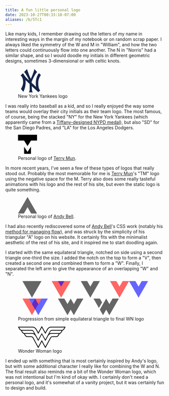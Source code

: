 ```yaml
---
title: A fun little personal logo
date: 2023-10-27T00:33:18-07:00
aliases: /b/5Tc1
---
```


Like many kids, I remember drawing out the letters of my name
in interesting ways in the margin of my notebook or on random scrap paper.
I always liked the symmetry of the W and M in "William",
and how the two letters could continuously flow into one another.
The N in "Norris" had a similar shape, and so I would doodle my initials
in different geometric designs, sometimes 3-dimensional or with celtic knots.

<figure class="alignleft">
<svg xmlns="http://www.w3.org/2000/svg" width="80" height="80" viewBox="0 0 300 300"><path fill="#132448" stroke="#132448" d="M31.554 86.643c3.799.142 23.85-21.491 26.791-23.703 21.438 29.347 22.032 39.505 71.449 84.088-2.975-20.317-38.262-80.601-56.562-99.327 8.932-9.029 27.56-27.152 32.744-33.296 5.491 15.799 25.006 77.316 45.252 114.563 15.479-29.347 42.52-103.844 42.271-115.128 8.849 8.192 22.393 25.94 32.153 34.427-19.056 14.673-51.801 81.83-63.711 113.435-3.451 9.167-.593 14.673-.593 14.673 10.674 8.192 46.44 41.762 52.991 47.97-13.096-84.652 14.291-141.088 33.343-161.405 3.053 3.219 12.271 10.933 22.03 20.881-10.12 13.544-30.136 48.92-30.96 85.782-1.192 53.049 7.738 76.188 22.027 97.069-6.391 7.835-11.179 7.321-20.241 18.06-14.338-13.164-68.987-62.478-78.596-71.109l1.79 40.069c.456 2.339.969 23.352 10.12 33.299-20.102.026-23.964.028-44.059.563 6.71-9.071 8.778-28.845 8.932-34.989l-.598-63.773c-7.932-7.607-47.121-43.191-50.606-46.842 4.165 21.446 4.764 88.04-25.004 138.27-2.443-3.514-27.299-33.074-26.797-33.863 9.15-14.338 25.295-46.615 25.601-76.752.559-55.033-20.922-69.503-29.767-82.962"/></svg>
<figcaption>New York Yankees logo</figcaption>
</figure>

I was really into baseball as a kid, and so I really enjoyed the way
some teams would overlay their city initials as their team logo.
The most famous, of course, being the stacked "NY" for the New York Yankees
(which apparently came from a [Tiffany-designed NYPD medal]),
but also "SD" for the San Diego Padres, and "LA" for the Los Angeles Dodgers.

[Tiffany-designed NYPD medal]: https://www.mlb.com/news/yankees-new-york-logo-origin

<figure class="alignright">
  <svg xmlns="http://www.w3.org/2000/svg" xml:space="preserve" width="60" viewBox="0 0 516 560"><path fill-rule="evenodd" d="M515.581 157.65h-3.243c-52.639 0-105.277-.005-157.916.01-4.254.001-3.134-.577-5.413 3.047-29.802 47.386-59.584 94.783-89.373 142.177-.463.736-.949 1.458-1.632 2.504-.635-.929-1.17-1.659-1.65-2.424-19.447-30.941-38.889-61.887-58.333-92.83-10.509-16.725-21.049-33.43-31.494-50.194-1.061-1.704-2.184-2.336-4.192-2.334-52.958.055-105.917.044-158.876.044H.467C-.093 155.599-.169 2.473.347 0h515.127c.461 1.749.598 154.398.107 157.65zm-164.71 357.815h-185.66V323.999c31.098 46.323 61.768 92.876 92.434 139.324.233 0 .309.013.378-.003a.451.451 0 0 0 .216-.094c.166-.169.342-.335.472-.531 30.49-46.175 60.978-92.353 91.468-138.528.041-.063.122-.103.184-.152.077.014.161.013.229.045.061.029.145.093.148.146.051.714.126 1.428.126 2.143.006 62.938.005 125.879.005 189.116z" clip-rule="evenodd" fill="000" /></svg>
  <figcaption>Personal logo of <a href="http://terrymun.com/">Terry Mun</a>.</figcaption>
</figure>

In more recent years, I've seen a few of these types of logos that really stood out.
Probably the most memorable for me is [Terry Mun]'s "TM" logo using the negative space for the M.
Terry also does some really tasteful animations with his logo and the rest of his site,
but even the static logo is quite something.

[Terry Mun]: http://terrymun.com/

<figure class="alignleft">
  <svg viewBox="0 0 40 35" width="60" fill="#666666"><path d="M20 .528L0 34.973h12.392L20 21.87l7.608 13.103H40L20 .528"></path></svg>
  <figcaption>Personal logo of <a href="https://andy-bell.co.uk/">Andy Bell</a>.</figcaption>
</figure>

I had also recently rediscovered some of [Andy Bell]'s CSS work
(notably his [method for managing flow]),
and was struck by the simplicity of his triangular "A" logo on his website.
It certainly fits with the minimalist aesthetic of the rest of his site,
and it inspired me to start doodling again.

[Andy Bell]: https://andy-bell.co.uk/
[method for managing flow]: https://andy-bell.co.uk/my-favourite-3-lines-of-css/

I started with the same equilateral triangle, notched on side using a second triangle one-third the size.
I added the notch on the top to form a "V", then created a second one and combined them to form a "W".
Finally, I separated the left arm to give the appearance of an overlapping "W" and "N".

<style>
  .logo-progression svg {
    margin-inline: 1em;
  }
  .logo-progression svg path {
    background-color: #000;
    opacity: 60%;
  }
</style>

<figure class="logo-progression aligncenter">
  <svg xmlns="http://www.w3.org/2000/svg" width="60" height="51.96">
    <path d="M0 0 H60 L30 51.96 Z" />
  </svg>

  <svg xmlns="http://www.w3.org/2000/svg" width="60" height="51.96">
    <path d="M0 0 H60 L30 51.96 Z" fill="red" />
    <path d="M20 0 H40 L30 17.32 Z" fill="blue" />
  </svg>

  <svg xmlns="http://www.w3.org/2000/svg" width="60" height="51.96">
    <path d="M0 0 h20 l10 17.32 l10 -17.32 h20 l-30 51.96 Z" />
  </svg>

  <svg xmlns="http://www.w3.org/2000/svg" width="120" height="51.96">
    <path d="M0 0 h20 l10 17.32 l10 -17.32 h20 l-30 51.96 Z" fill="red" />
    <path d="M60 0 h20 l10 17.32 l10 -17.32 h20 l-30 51.96 Z" fill="blue" />
  </svg>

  <svg xmlns="http://www.w3.org/2000/svg" width="80" height="51.96">
    <path d="M0 0 h20 l10 17.32 l10 -17.32 h20 l-30 51.96 Z" fill="red" />
    <path d="M20 0 h20 l10 17.32 l10 -17.32 h20 l-30 51.96 Z" fill="blue" />
  </svg>

  <svg xmlns="http://www.w3.org/2000/svg" width="80" height="51.96">
    <path d="M0 0 H20 L30 17.32 L40 0 L50 17.32 L60 0 H80 L50 51.96 L40 34.64 L30 51.96 Z" />
  </svg>

  <svg xmlns="http://www.w3.org/2000/svg" width="80" height="51.96">
    <path d="M0 0 H20 L27 12.12 L17 29.44 Z M40 0 L50 17.32 L60 0 H80 L50 51.96 L40 34.64 L30 51.96 L20 34.64 Z" />
  </svg>
  <figcaption>Progression from simple equilateral triangle to final WN logo</figcaption>
</figure>

<figure class="alignright">
<svg xmlns="http://www.w3.org/2000/svg" width="150" height="69.796"><path d="M975.734 603.361H692.611a46.706 46.706 0 0 0-1.634-.023c-8.736 0-53.757 2.692-81.987 55.733l-34.739 63.247-60.891-110.92-13.364-24.342-13.374 24.341-60.899 110.921-34.633-63.07c-28.338-53.218-73.36-55.91-82.104-55.91-.702 0-1.252.01-1.619.023H0l10.517 21.858c1.375 2.86 13.836 28.344 27.352 42.466 9.57 10.007 19.448 14.44 26.467 16.415l4.04 8.391c1.376 2.86 13.848 28.34 27.353 42.47 11.614 12.147 23.684 16.092 30.518 17.394l3.145 6.523c1.38 2.847 13.847 28.331 27.357 42.453 16.312 17.061 33.575 17.996 35.891 18.04h85.934c.815.023 19.997.797 31.014 21.786l69.823 127.57 32.435 59.227 13.358 24.39 13.373-24.377 32.48-59.19 28.925-52.691 28.938 52.69 32.48 59.192 13.374 24.394 13.36-24.408 32.422-59.226 69.956-127.805c10.893-20.755 30.076-21.53 30.692-21.552h86.53c1.922-.044 19.183-.979 35.5-18.04 13.507-14.122 25.972-39.606 27.354-42.453l3.126-6.5c6.66-1.267 18.828-5.173 30.54-17.417 13.498-14.13 25.963-39.61 27.336-42.47l4.03-8.36c6.947-1.966 16.87-6.39 26.488-16.446 13.506-14.122 25.972-39.606 27.353-42.466L1000 603.36h-24.266" style="display:inline;fill:#000;fill-opacity:1;fill-rule:nonzero;stroke:none" transform="matrix(.15 0 0 .15 0 -88.058)"/><path d="M305.785 737.742h-174.16s-12.444-.31-24.879-13.32c-12.222-12.788-24.638-38.542-24.638-38.542H285.45s25.108.615 36.227 22.845c11.128 22.233 21.928 41.372 21.928 41.372s-16.517-12.355-37.82-12.355M694.188 737.742h174.168s12.434-.31 24.868-13.32c12.23-12.788 24.643-38.542 24.643-38.542h-203.34s-25.108.615-36.232 22.845c-11.124 22.233-21.928 41.372-21.928 41.372s16.526-12.355 37.82-12.355" style="display:inline;fill:#fff;fill-opacity:1;fill-rule:nonzero;stroke:none" transform="matrix(.15 0 0 .15 0 -88.058)"/><path d="M692.186 618.603s-42.909-2.776-69.845 47.81l-48.103 87.567-74.247-135.257-74.257 135.257-48.1-87.566c-26.938-50.587-69.848-47.811-69.848-47.811H24.25s12.413 25.759 24.642 38.547c12.435 13.019 24.872 13.324 24.872 13.324h213.28s28.613 0 44.19 29.709l62.042 112.926 32.48 59.125 32.459-59.138 41.775-76.089 41.767 76.09 32.462 59.137 32.48-59.125 62.03-112.926c15.587-29.709 44.198-29.709 44.198-29.709h213.286s12.43-.305 24.873-13.324c12.226-12.788 24.634-38.547 24.634-38.547H692.186" style="display:inline;fill:#fff;fill-opacity:1;fill-rule:nonzero;stroke:none" transform="matrix(.15 0 0 .15 0 -88.058)"/><path d="M700.467 752.262s-42.914-2.78-69.85 47.802l-55.919 102.153-74.707-136.09-74.717 136.09-55.918-102.153c-26.93-50.583-69.845-47.802-69.845-47.802H143.12s12.418 25.75 24.64 38.538c12.442 13.01 24.879 13.33 24.879 13.33h86.135s28.604 0 44.184 29.703l69.833 127.57 32.423 59.227 32.487-59.191 42.29-77.032 42.279 77.032 32.49 59.191 32.423-59.227 69.831-127.57c15.583-29.704 44.189-29.704 44.189-29.704h86.136s12.426-.319 24.873-13.329c12.226-12.788 24.638-38.538 24.638-38.538H700.467" style="display:inline;fill:#fff;fill-opacity:1;fill-rule:nonzero;stroke:none" transform="matrix(.15 0 0 .15 0 -88.058)"/></svg>
  <figcaption>Wonder Woman logo</figcaption>
</figure>

I ended up with something that is most certainly inspired by Andy's logo,
but with some additional character I really like for combining the W and N.
The final result also reminds me a bit of the Wonder Woman logo,
which was not intentional but I'm kind of okay with.
I certainly don't need a personal logo, and it's somewhat of a vanity project,
but it was certainly fun to design and build.
